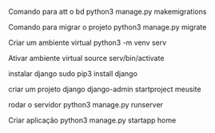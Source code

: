 Comando para att o bd
python3 manage.py makemigrations

Comando para migrar o projeto
python3 manage.py migrate

Criar um ambiente virtual
python3 -m venv serv


Ativar ambiente virtual
source serv/bin/activate


instalar django
sudo pip3 install django


criar um projeto django
django-admin startproject meusite


rodar o servidor
python3 manage.py runserver


Criar aplicação
python3 manage.py startapp home
